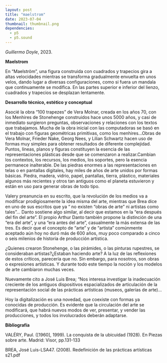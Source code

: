 ```yaml
---
layout: post
title: "maelstrom"
date: 2023-07-04
thumbnail: thumbnail.png
dependencies:
  - p5
  - p5.sound
---
```


<div id="div-sketch">
  <script type="text/javascript" src="sketch.js"></script>
</div>

_Guillermo Doyle_, 2023.

**Maelstrom**

En “Maelström”, una figura construida con cuadrados y trapecios gira a altas velocidades mientras se transforma gradualmente envuelta en unos velos, dando lugar a diversas configuraciones, como si fuera un mandala que continuamente se modifica. En las partes superior e inferior del lienzo, cuadrados y trapecios se desplazan lentamente.

**Desarrollo técnico, estético y conceptual**

Asocié la obra “100 trapezes” de Vera Molnar, creada en los años 70, con los Menhires de Stonehenge construidos hace unos 5000 años, y casi de inmediato surgieron preguntas, observaciones y relaciones con los textos que trabajamos. Mucha de la obra inicial con las computadoras se basó en el trabajo con figuras geométricas primitivas, como los menhires…Obras de Vera Molnar, Frieder Nake, Georg Nees, y Lilian Schwartz hacen uso de formas muy simples para obtener resultados de diferente complejidad. Puntos, líneas, planos y figuras constituyen la esencia de las representaciones plásticas desde que se comenzaron a realizar.Cambian los contextos, los recursos, los medios, los soportes, pero la esencia permanece inalterable. De las piedras enormes a las representaciones en telas o en pantallas digitales, hay miles de años de arte unidos por formas básicas. Piedra, madera, vidrio, papel, pantallas, tierra, plástico, materiales algunos más recientes y otros tan antiguos como el planeta estuvieron y están en uso para generar obras de todo tipo.

Valery preanuncia en su escrito, que la revolución de los medios va a modificar prodigiosamente la idea misma del arte, mientras que Brea dice en uno de sus escritos que ya “ no existen “obras de arte” ni artistas como tales”… Danto sostiene algo similar, al decir que estamos en la “era después del fin del arte”. El propio Arthur Danto también propone la distinción de una “era del arte”, y una “era antes del arte”, casualmente la más extensa de las tres. Es decir que el concepto de “arte” y de “artista” comúnmente aceptado aún hoy no duró más de 600 años, muy poco comparado a cinco o seis milenios de historia de producción artística.

¿Quienes crearon Stonehenge, o las pirámides, o las pinturas rupestres, se consideraban artistas?¿Estaban haciendo arte? A la luz de las reflexiones de estos críticos, parecería que no. Sin embargo, para nosotros, son obras o expresiones artísticas. Y durante todo este tiempo la noción y los modelos de arte cambiaron muchas veces.

Nuevamente cito a José Luis Brea; “Nos interesa investigar la inadecuación creciente de los antiguos dispositivos espacializados de articulación de la representación social de las prácticas artísticas (museos, galerías de arte)...

Hoy la digitalización es una novedad, que coexiste con formas ya conocidas de producción. Es evidente que la circulación del arte se modificará, que habrá nuevos modos de ver, presentar, y vender las producciones, y todos los involucrados deberán adaptarse.

**Bibliografía**

VALÉRY, Paul. ([1960], 1999). La conquista de la ubicuidad (1928). En Piezas
sobre arte. Madrid: Visor, pp.131-133

BREA, José Luis-LSA47. (2008). Redefinición de las prácticas artísticas s21.pdf
